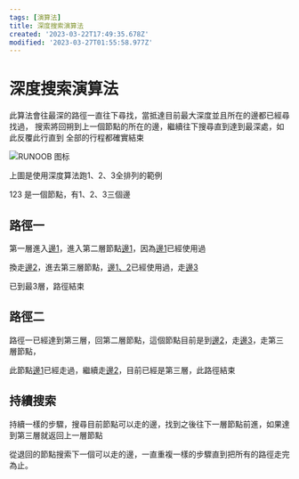 ```yaml
---
tags: [演算法]
title: 深度搜索演算法
created: '2023-03-22T17:49:35.678Z'
modified: '2023-03-27T01:55:58.977Z'
---
```


# 深度搜索演算法
此算法會往最深的路徑一直往下尋找，當抵達目前最大深度並且所在的邊都已經尋找過，
搜索將回朔到上一個節點的所在的邊，繼續往下搜尋直到達到最深處，如此反覆此行直到
全部的行程都確實結束

![RUNOOB 图标](https://images2.imgbox.com/46/45/IbmHDQ9B_o.jpg?download=true)

上圖是使用深度算法跑1、2、3全排列的範例

123 是一個節點，有1、2、3三個邊

## 路徑一
第一層進入<u>邊1</u>，進入第二層節點<u>邊1</u>，因為<u>邊1</u>已經使用過

換走<u>邊2</u>，進去第三層節點，<u>邊1、2</u>已經使用過，走<u>邊3</u>

已到最3層，路徑結束

## 路徑二
路徑一已經達到第三層，回第二層節點，這個節點目前是到<u>邊2</u>，走<u>邊3</u>，走第三層節點，

此節點<u>邊1</u>已經走過，繼續走<u>邊2</u>，目前已經是第三層，此路徑結束

## 持續搜索
持續一樣的步驟，搜尋目前節點可以走的邊，找到之後往下一層節點前進，如果達到第三層就返回上一層節點

從退回的節點搜索下一個可以走的邊，一直重複一樣的步驟直到把所有的路徑走完為止。


